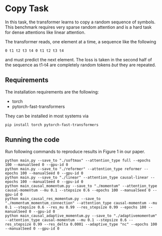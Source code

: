 Copy Task
=========

In this task, the transformer learns to copy a random sequence of symbols. This
benchmark requires very sparse random attention and is a hard task for dense
attentions like linear attention.

The transformer reads, one element at a time, a sequence like the following

    0 t1 t2 t3 t4 0 t1 t2 t3 t4

and must predict the next element. The loss is taken in the second half of the
sequence as t1-t4 are completely random tokens *but* they are repeated.

Requirements
------------

The installation requirements are the following:

* torch
* pytorch-fast-transformers

They can be installed in most systems via

    pip install torch pytorch-fast-transformers

Running the code
----------------

Run following commands to reproduce results in Figure 1 in our paper.

```
python main.py --save_to "./softmax" --attention_type full --epochs 100 --manualSeed 0 --gpu-id 0
python main.py --save_to "./reformer" --attention_type reformer --epochs 100 --manualSeed 0 --gpu-id 0
python main.py --save_to "./linear" --attention_type causal-linear --epochs 100 --manualSeed 0 --gpu-id 0
python main_causal_momentum.py --save_to "./momentum" --attention_type causal-momentum --mu 0.1 --stepsize 0.6 --epochs 100 --manualSeed 0 --gpu-id 0
python main_causal_res_momentum.py --save_to "./momentum_momentum_connection" --attention_type causal-momentum --mu 0.1 --stepsize 0.6 --res_mu 0.99 --res_stepsize 0.99 --epochs 100 --manualSeed 0 --gpu-id 0
python main_causal_adaptive_momentum.py --save_to "./adaptivemomentum" --attention_type causal-momentum --mu 0.1 --stepsize 0.6 --res_stepsize 0.99 --res_delta 0.0001 --adaptive_type "nc" --epochs 100 --manualSeed 0 --gpu-id 0
```
